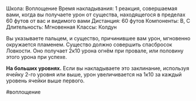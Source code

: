 Школа: Воплощение
Время накладывания: 1 реакция, совершаемая вами, когда вы получаете урон от существа, находящегося в пределах 60 футов от вас и видимого вами
Дистанция: 60 футов
Компоненты: В, С
Длительность: Мгновенная
Классы: Колдун

Вы указываете пальцем, и существо, причинившее вам урон, мгновенно окружается пламенем. Существо должно совершить спасбросок Ловкости. Оно получает 2к10 урона огнём при провале, или половину этого урона при успехе.

**На больших уровнях.** Если вы накладываете это заклинание, используя ячейку 2-го уровня или выше, урон увеличивается на 1к10 за каждый уровень ячейки выше первого.

#воплощение